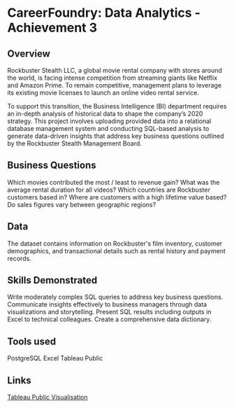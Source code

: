 # CareerFoundry: Data Analytics - Achievement 3

## Overview
Rockbuster Stealth LLC, a global movie rental company with stores around the world, is facing intense competition from streaming giants like Netflix and Amazon Prime. To remain competitive, management plans to leverage its existing movie licenses to launch an online video rental service.

To support this transition, the Business Intelligence (BI) department requires an in-depth analysis of historical data to shape the company’s 2020 strategy. This project involves uploading provided data into a relational database management system and conducting SQL-based analysis to generate data-driven insights that address key business questions outlined by the Rockbuster Stealth Management Board.

## Business Questions 
Which movies contributed the most / least to revenue gain?
What was the average rental duration for all videos?
Which countries are Rockbuster customers based in?
Where are customers with a high lifetime value based?
Do sales figures vary between geographic regions?

## Data
The dataset contains information on Rockbuster's film inventory, customer demographics, and transactional details such as rental history and payment records.

## Skills Demonstrated
Write moderately complex SQL queries to address key business questions.
Communicate insights effectively to business managers through data visualizations and storytelling.
Present SQL results including outputs in Excel to technical colleagues.
Create a comprehensive data dictionary.

## Tools used
PostgreSQL
Excel
Tableau Public

## Links
[Tableau Public Visualisation](https://public.tableau.com/shared/KMBBM2GM3?:display_count=n&:origin=viz_share_link)
